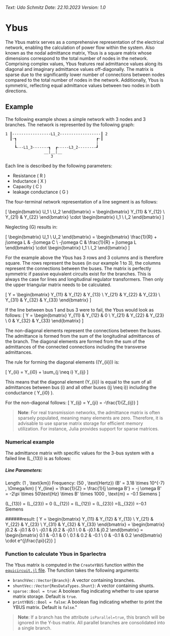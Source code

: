 
*Text: Udo Schmitz*
*Date: 22.10.2023*
*Version: 1.0*

# Ybus
The Ybus matrix serves as a comprehensive representation of the electrical network, enabling the calculation of power flow within the system. Also known as the nodal admittance matrix, Ybus is a square matrix whose dimensions correspond to the total number of nodes in the network. Comprising complex values, Ybus features real admittance values along its diagonal and imaginary admittance values off-diagonally. The matrix is sparse due to the significantly lower number of connections between nodes compared to the total number of nodes in the network. Additionally, Ybus is symmetric, reflecting equal admittance values between two nodes in both directions.
## Example
The following example shows a simple network with 3 nodes and 3 branches. The network is represented by the following graph:


    1 ┃-----------------L1_2------------------┃ 2
      ┃-┓                                   ┏-┃
        |                                   |
        ┗---L1_3-------┓  ┏-----L3_2--------┛
                     __|__|__                      
                        3

Each line is described by the following parameters:

- Resistance \( R \)
- Inductance  \( X \)
- Capacity  \( C \)
- leakage conductance \( G \)

The four-terminal network representation of a line segment is as follows:



\[ \begin{bmatrix} U_1 \\ U_2 \end{bmatrix} = \begin{bmatrix} Y_{11} & Y_{12} \\ Y_{21} & Y_{22} \end{bmatrix} \cdot \begin{bmatrix} I_1 \\ I_2 \end{bmatrix} \]

Neglecting \(G\) results in:

\[ \begin{bmatrix} U_1 \\ U_2 \end{bmatrix} = \begin{bmatrix} \frac{1}{R} + j\omega L & -j\omega C \\ -j\omega C & \frac{1}{R} + j\omega L \end{bmatrix} \cdot \begin{bmatrix} I_1 \\ I_2 \end{bmatrix} \]

For the example above the Ybus has 3 rows and 3 columns and is therefore square. The rows represent the buses (in our example 1 to 3), the columns represent the connections between the buses. The matrix is perfectly symmetric if passive equivalent circuits exist for the branches. This is always the case for lines and longitudinal regulator transformers. Then only the upper triangular matrix needs to be calculated.



\[ Y = \begin{bmatrix} Y_{11} & Y_{12} & Y_{13} \\ Y_{21} & Y_{22} & Y_{23} \\ Y_{31} & Y_{32} & Y_{33} \end{bmatrix} \]

If the line between bus 1 and bus 3 were to fail, the Ybus would look as follows:
\[ Y = \begin{bmatrix} Y_{11} & Y_{12} & 0 \\ Y_{21} & Y_{22} & Y_{23} \\ 0 & Y_{32} & Y_{33} \end{bmatrix} \]


The non-diagonal elements represent the connections between the buses. The admittance is formed from the sum of the longitudinal admittances of the branch. The diagonal elements are formed from the sum of the admittances of the connected connections including the transverse admittances.


The rule for forming the diagonal elements (\(Y_{ii}\)) is:

\[ Y_{ii} = Y_{i0} + \sum_{j \neq i} Y_{ij} \]

This means that the diagonal element \(Y_{ii}\) is equal to the sum of all admittances between bus \(i\) and all other buses (\(j \neq i\)) including the conductance \( Y_{i0} \).  

For the non-diagonal follows:
\[ Y_{ij} = Y_{ji} = -\frac{1}{Z_{ij}} \]

>**Note**:
For real transmission networks, the admittance matrix is often sparsely populated, meaning many elements are zero. Therefore, it is advisable to use sparse matrix storage for efficient memory utilization. For instance, Julia provides support for sparse matrices.

### Numerical example
The admittance matrix with specific values for the 3-bus system with a failed line \(L_{13}\) is as follows:


##### Line Parameters:
Length: \(1 \, \text{km}\)
Frequency: \(50 \, \text{Hertz}\)
\(B' = 3.18 \times 10^{-7} \, \Omega/km\)
\[
Y_{line} = \frac{1}{Z} = \frac{1}{j \omega B'} = -j \omega B' = -2\pi \times 50\text{Hz} \times B' \times 1000 \, \text{m} = -0.1 Siemens
\]

\(L_{13}\) = \(L_{23}\) = 0
\(L_{12}\) = \(L_{12}\) = \(L_{23}\) =\(L_{32}\) =-0.1 Siemens

######result:
\[ Y = \begin{bmatrix} Y_{11} & Y_{12} & Y_{13} \\ Y_{21} & Y_{22} & Y_{23} \\ Y_{31} & Y_{32} & Y_{33} \end{bmatrix} = \begin{bmatrix} j0.2 & -j0.1 & 0 \\ -j0.1 & j0.2 & -j0.1 \\ 0 & -j0.1 & j0.2 \end{bmatrix} =
\begin{bmatrix} 0.1 & -0.1 & 0 \\ 0.1 & 0.2 & -0.1 \\ 0 & -0.1 & 0.2 \end{bmatrix} \cdot e^{j\frac{\pi}{2}}
\]

### Function to calculate Ybus in Sparlectra
The Ybus matrix is computed in the `CreateYBUS` function within the [`equicircuit.jl` file](../../src/equicircuit.jl). The function takes the following arguments:

- `branchVec::Vector{Branch}`: A vector containing branches.
- `shuntVec::Vector{ResDataTypes.Shunt}`: A vector containing shunts.
- `sparse::Bool = true`: A boolean flag indicating whether to use sparse matrix storage. Default is `true`.
- `printYBUS::Bool = false`: A boolean flag indicating whether to print the YBUS matrix. Default is `false`."


>**Note**:
If a branch has the attribute `isParallel=true`, this branch will be ignored in the Y-bus matrix. All parallel branches are consolidated into a single branch.






     
